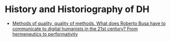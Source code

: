 # History and Historiography of DH

* [Methods of quality, quality of methods. What does Roberto Busa have to communicate to digital humanists in the 21st century? From hermeneutics to performativity](http://www.digitalhumanities.org/dhq/vol/11/3/000329/000329.html)
